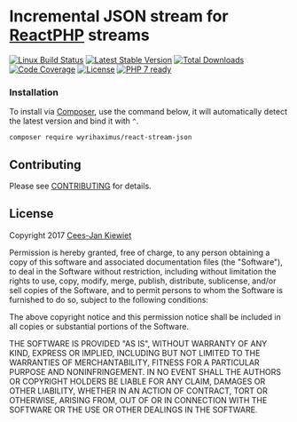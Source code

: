 # Incremental JSON stream for [ReactPHP](https://github.com/reactphp/) streams

[![Linux Build Status](https://travis-ci.org/WyriHaximus/reactphp-stream-json.png)](https://travis-ci.org/WyriHaximus/reactphp-stream-json)
[![Latest Stable Version](https://poser.pugx.org/WyriHaximus/react-stream-json/v/stable.png)](https://packagist.org/packages/WyriHaximus/react-stream-json)
[![Total Downloads](https://poser.pugx.org/WyriHaximus/react-stream-json/downloads.png)](https://packagist.org/packages/WyriHaximus/react-stream-json/stats)
[![Code Coverage](https://scrutinizer-ci.com/g/WyriHaximus/reactphp-stream-json/badges/coverage.png?b=master)](https://scrutinizer-ci.com/g/WyriHaximus/reactphp-stream-json/?branch=master)
[![License](https://poser.pugx.org/WyriHaximus/react-stream-json/license.png)](https://packagist.org/packages/wyrihaximus/react-stream-json)
[![PHP 7 ready](http://php7ready.timesplinter.ch/WyriHaximus/reactphp-stream-json/badge.svg)](https://travis-ci.org/WyriHaximus/reactphp-stream-json)

### Installation ###

To install via [Composer](http://getcomposer.org/), use the command below, it will automatically detect the latest version and bind it with `^`.

```
composer require wyrihaximus/react-stream-json 
```

## Contributing ##

Please see [CONTRIBUTING](CONTRIBUTING.md) for details.

## License ##

Copyright 2017 [Cees-Jan Kiewiet](http://wyrihaximus.net/)

Permission is hereby granted, free of charge, to any person
obtaining a copy of this software and associated documentation
files (the "Software"), to deal in the Software without
restriction, including without limitation the rights to use,
copy, modify, merge, publish, distribute, sublicense, and/or sell
copies of the Software, and to permit persons to whom the
Software is furnished to do so, subject to the following
conditions:

The above copyright notice and this permission notice shall be
included in all copies or substantial portions of the Software.

THE SOFTWARE IS PROVIDED "AS IS", WITHOUT WARRANTY OF ANY KIND,
EXPRESS OR IMPLIED, INCLUDING BUT NOT LIMITED TO THE WARRANTIES
OF MERCHANTABILITY, FITNESS FOR A PARTICULAR PURPOSE AND
NONINFRINGEMENT. IN NO EVENT SHALL THE AUTHORS OR COPYRIGHT
HOLDERS BE LIABLE FOR ANY CLAIM, DAMAGES OR OTHER LIABILITY,
WHETHER IN AN ACTION OF CONTRACT, TORT OR OTHERWISE, ARISING
FROM, OUT OF OR IN CONNECTION WITH THE SOFTWARE OR THE USE OR
OTHER DEALINGS IN THE SOFTWARE.

